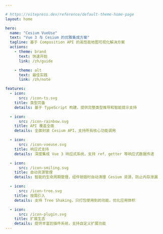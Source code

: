 ```yaml
---

# https://vitepress.dev/reference/default-theme-home-page
layout: home

hero:
  name: "Cesium VueUse"
  text: "Vue 3 与 Cesium 的优雅集成方案"
  tagline: 基于 Composition API 的高性能地图可视化解决方案
  actions:
    - theme: brand
      text: 快速开始
      link: /zh/guide

    - theme: alt
      text: 最佳实践
      link: /zh/note

features:
  - icon:
      src: /icon-ts.svg
    title: 类型完备
    details: 基于 TypeScript 构建，提供完整类型推导和智能提示支持

  - icon:
      src: /icon-rainbow.svg
    title: API 覆盖全面
    details: 全面封装 Cesium API，支持所有核心功能调用

  - icon:
      src: /icon-vueuse.svg
    title: 响应式支持
    details: 深度集成 Vue 3 响应式系统，支持 ref、getter 等响应式数据传递

  - icon:
      src: /icon-smiling.svg
    title: 自动资源管理
    details: 智能的生命周期管理，组件销毁时自动清理 Cesium 资源，防止内存泄漏

  - icon:
      src: /icon-tree.svg
    title: 按需引入
    details: 支持 Tree Shaking，只打包使用到的功能，优化应用体积

  - icon:
      src: /icon-plugin.svg
    title: 扩展生态
    details: 提供丰富的插件系统，支持自定义扩展功能
---
```


